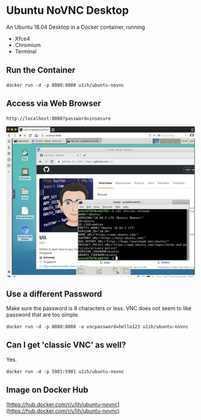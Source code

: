 # Ubuntu NoVNC Desktop

An Ubuntu 18.04 Desktop in a Docker container, running

* Xfce4
* Chromium
* Terminal

## Run the Container

`docker run -d -p 8080:8080 u1ih/ubuntu-novnc`

## Access via Web Browser

`http://localhost:8080?password=insecure`

![](desktop1.png)

## Use a different Password

Make sure the password is 8 characters or less. VNC does not seem to like password that are too simple.

`docker run -d -p 8080:8080 -e vncpassword=hello123 u1ih/ubuntu-novnc`

## Can I get 'classic VNC' as well?

Yes.

`docker run -d -p 5901:5901 u1ih/ubuntu-novnc`

## Image on Docker Hub

[https://hub.docker.com/r/u1ih/ubuntu-novnc](https://hub.docker.com/r/u1ih/ubuntu-novnc)


